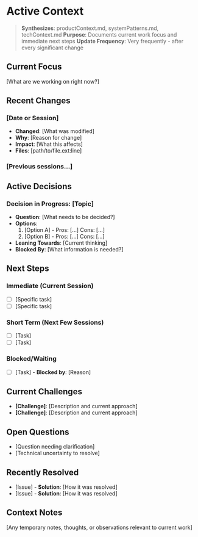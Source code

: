 # Active Context

> **Synthesizes**: productContext.md, systemPatterns.md, techContext.md
> **Purpose**: Documents current work focus and immediate next steps
> **Update Frequency**: Very frequently - after every significant change

## Current Focus
[What are we working on right now?]

## Recent Changes
### [Date or Session]
- **Changed**: [What was modified]
- **Why**: [Reason for change]
- **Impact**: [What this affects]
- **Files**: [path/to/file.ext:line]

### [Previous sessions...]

## Active Decisions

### Decision in Progress: [Topic]
- **Question**: [What needs to be decided?]
- **Options**:
  1. [Option A] - Pros: [...] Cons: [...]
  2. [Option B] - Pros: [...] Cons: [...]
- **Leaning Towards**: [Current thinking]
- **Blocked By**: [What information is needed?]

## Next Steps
### Immediate (Current Session)
- [ ] [Specific task]
- [ ] [Specific task]

### Short Term (Next Few Sessions)
- [ ] [Task]
- [ ] [Task]

### Blocked/Waiting
- [ ] [Task] - **Blocked by**: [Reason]

## Current Challenges
- **[Challenge]**: [Description and current approach]
- **[Challenge]**: [Description and current approach]

## Open Questions
- [Question needing clarification]
- [Technical uncertainty to resolve]

## Recently Resolved
- [Issue] - **Solution**: [How it was resolved]
- [Issue] - **Solution**: [How it was resolved]

## Context Notes
[Any temporary notes, thoughts, or observations relevant to current work]
